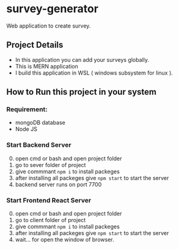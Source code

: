 # survey-generator
Web application to create survey.

## Project Details
- In this application you can add your surveys globally.
- This is MERN application
- I build this application in WSL ( windows subsystem for linux ).

## How to Run this project in your system
### Requirement:
- mongoDB database
- Node JS

### Start Backend Server
0. open cmd or bash and open project folder
1. go to sever folder of project
2. give commmant ``` npm i ``` to install packeges
3. after installing all packeges give ``` npm start ``` to start the server
4. backend server runs on port 7700

### Start Frontend React Server
0. open cmd or bash and open project folder
1. go to client folder of project
2. give commmant ``` npm i ``` to install packeges
3. after installing all packeges give ``` npm start ``` to start the server
4. wait... for open the window of browser.